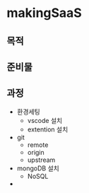 # makingSaaS
## 목적
## 준비물
## 과정
- 환경세팅
  - vscode 설치
  - extention 설치
- git
  - remote
  - origin
  - upstream
- mongoDB 설치
  - NoSQL
- 
